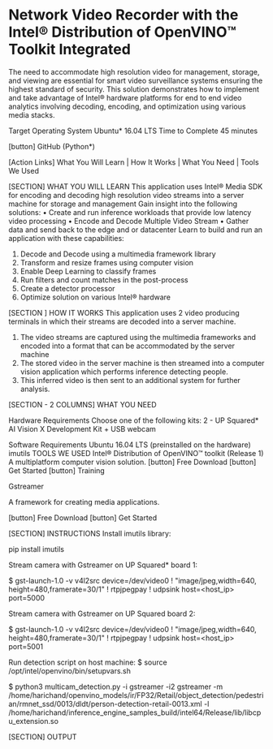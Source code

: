 # Network Video Recorder with the Intel® Distribution of OpenVINO™ Toolkit Integrated

The need to accommodate high resolution video for management, storage, and viewing are essential for smart video surveillance systems ensuring the highest standard of security. This solution demonstrates how to implement and take advantage of Intel® hardware platforms for end to end video analytics involving decoding, encoding, and optimization using various media stacks. 

Target Operating System	Ubuntu* 16.04 LTS
Time to Complete	45 minutes

[button] GitHub (Python*)

[Action Links]
What You Will Learn | How It Works | What You Need | Tools We Used

[SECTION]
WHAT YOU WILL LEARN
This application uses Intel® Media SDK for encoding and decoding high resolution video streams into a server machine for storage and management
Gain insight into the following solutions:
•	Create and run inference workloads that provide low latency video processing 
•	Encode and Decode Multiple Video Stream
•	Gather data and send back to the edge and or datacenter
Learn to build and run an application with these capabilities:
1.	Decode and Decode using a multimedia framework library
2.	Transform and resize frames using computer vision
3.	Enable Deep Learning to classify frames
4.	Run filters and count matches in the post-process
5.	Create a detector processor
6.	Optimize solution on various Intel® hardware

[SECTION ]
HOW IT WORKS
This application uses 2 video producing terminals in which their streams are decoded into a server machine.
1.	The video streams are captured using the multimedia frameworks and encoded into a format that can be accommodated by the server machine
2.	The stored video in the server machine is then streamed into a computer vision application which performs inference detecting people.
3.	This inferred video is then sent to an additional system for further analysis.

[SECTION - 2 COLUMNS]
WHAT YOU NEED

Hardware Requirements
Choose one of the following kits:
2 - UP Squared* AI Vision X Development Kit + USB webcam

Software Requirements
Ubuntu 16.04 LTS (preinstalled on the hardware)
imutils
TOOLS WE USED 
Intel® Distribution of OpenVINO™ toolkit (Release 1)
A multiplatform computer vision solution.
[button] Free Download [button] Get Started [button] Training

Gstreamer

A framework for creating media applications.

[button] Free Download [button] Get Started




[SECTION]
INSTRUCTIONS
Install imutils library:

pip install imutils

Stream camera with Gstreamer on UP Squared* board 1:

$ gst-launch-1.0 -v v4l2src device=/dev/video0 ! "image/jpeg,width=640, height=480,framerate=30/1" ! rtpjpegpay ! udpsink host=<host_ip> port=5000

Stream camera with Gstreamer on UP Squared board 2:

$ gst-launch-1.0 -v v4l2src device=/dev/video0 ! "image/jpeg,width=640, height=480,framerate=30/1" ! rtpjpegpay ! udpsink host=<host_ip> port=5001

Run detection script on host machine:
$ source /opt/intel/openvino/bin/setupvars.sh

$ python3 multicam_detection.py -i gstreamer -i2 gstreamer -m /home/harichand/openvino_models/ir/FP32/Retail/object_detection/pedestrian/rmnet_ssd/0013/dldt/person-detection-retail-0013.xml -l /home/harichand/inference_engine_samples_build/intel64/Release/lib/libcpu_extension.so


[SECTION]
OUTPUT
